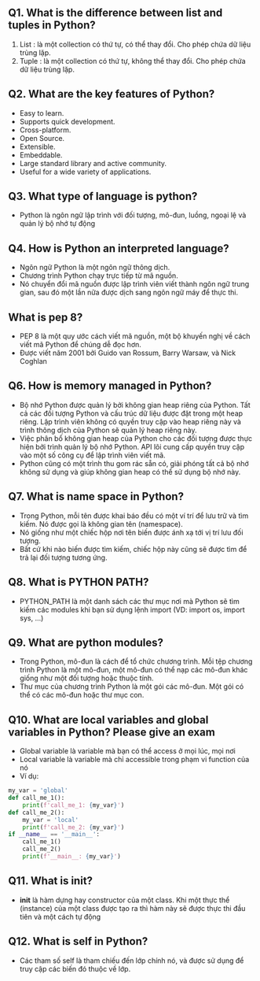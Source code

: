 ## Q1. What is the difference between list and tuples in Python?
1. List : là một collection có thứ tự, có thể thay đổi. Cho phép chứa dữ liệu trùng lặp.
2. Tuple : là một collection có thứ tự, không thể thay đổi. Cho phép chứa dữ liệu trùng lặp.
## Q2. What are the key features of Python?
* Easy to learn.
* Supports quick development.
* Cross-platform.
* Open Source.
* Extensible.
* Embeddable.
* Large standard library and active community.
* Useful for a wide variety of applications.  
## Q3. What type of language is python?
* Python là ngôn ngữ lập trình với đối tượng, mô-đun, luồng, ngoại lệ và quản lý bộ nhớ tự động
## Q4. How is Python an interpreted language?
* Ngôn ngữ Python là một ngôn ngữ thông dịch. 
* Chương trình Python chạy trực tiếp từ mã nguồn. 
* Nó chuyển đổi mã nguồn được lập trình viên viết thành ngôn ngữ trung gian, sau đó một lần nữa được dịch sang ngôn ngữ máy để thực thi.
## What is pep 8?
* PEP 8 là một quy ước cách viết mã nguồn, một bộ khuyến nghị về cách viết mã Python để chúng dễ đọc hơn.
* Được viết năm 2001 bởi Guido van Rossum, Barry Warsaw, và Nick  Coghlan
## Q6. How is memory managed in Python?
* Bộ nhớ Python được quản lý bởi không gian heap riêng của Python. Tất cả các đối tượng Python và cấu trúc dữ liệu được đặt trong một heap riêng. Lập trình viên không có quyền truy cập vào heap riêng này và trình thông dịch của Python sẽ quản lý heap riêng này.
* Việc phân bổ không gian heap của Python cho các đối tượng được thực hiện bởi trình quản lý bộ nhớ Python. API lõi cung cấp quyền truy cập vào một số công cụ để lập trình viên viết mã.
* Python cũng có một trình thu gom rác sẵn có, giải phóng tất cả bộ nhớ không sử dụng và giúp không gian heap có thể sử dụng bộ nhớ này.
## Q7. What is name space in Python?
* Trong Python, mỗi tên được khai báo đều có một ví trí để lưu trữ và tìm kiếm. Nó được gọi là không gian tên (namespace). 
* Nó giống như một chiếc hộp nơi tên biến được ánh xạ tới vị trí lưu đối tượng. 
* Bất cứ khi nào biến được tìm kiếm, chiếc hộp này cũng sẽ được tìm để trả lại đối tượng tương ứng.
## Q8. What is PYTHON PATH?
* PYTHON_PATH là một danh sách các thư mục nơi mà Python sẽ tìm kiếm các modules khi bạn sử dụng lệnh import (VD: import os, import sys, …)
## Q9. What are python modules?
* Trong Python, mô-đun là cách để tổ chức chương trình. Mỗi tệp chương trình Python là một mô-đun, một mô-đun có thể nạp các mô-đun khác giống như một đối tượng hoặc thuộc tính.
* Thư mục của chương trình Python là một gói các mô-đun. Một gói có thể có các mô-đun hoặc thư mục con.
## Q10. What are local variables and global variables in Python? Please give an exam
* Global variable là variable mà bạn có thể access ở mọi lúc, mọi nơi
* Local variable là variable mà chỉ accessible trong phạm vi function của nó
* Ví dụ: 
``` python
my_var = 'global'
def call_me_1():
    print(f'call_me_1: {my_var}')
def call_me_2():
    my_var = 'local'
    print(f'call_me_2: {my_var}')
if __name__ == '__main__':
    call_me_1()
    call_me_2()
    print(f'__main__: {my_var}')
```
## Q11. What is __init__?
* __init__ là hàm dựng hay constructor của một class. Khi một thực thể (instance) của một class được tạo ra thì hàm này sẽ được thực thi đầu tiên và một cách tự động
## Q12. What is self in Python?
* Các tham số self là tham chiếu đến lớp chính nó, và được sử dụng để truy cập các biến đó thuộc về lớp.